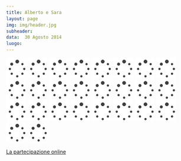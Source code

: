 ```yaml
---
title: Alberto e Sara
layout: page
img: img/header.jpg
subheader:
data:  30 Agosto 2014
luogo: 
---
```



<img src='img/loader.gif' data-src="gallery/albertosara-web-1.jpg" class="" />
<img src='img/loader.gif' data-src="gallery/albertosara-web-2.jpg" class="" />
<img src='img/loader.gif' data-src="gallery/albertosara-web-3.jpg" class="" />
<img src='img/loader.gif' data-src="gallery/albertosara-web-4.jpg" class="" />
<img src='img/loader.gif' data-src="gallery/albertosara-web-5.jpg" class="" />
<img src='img/loader.gif' data-src="gallery/albertosara-web-7.jpg" class="" />
<img src='img/loader.gif' data-src="gallery/albertosara-web-8.jpg" class="" />
<img src='img/loader.gif' data-src="gallery/albertosara-web-9.jpg" class="" />
<img src='img/loader.gif' data-src="gallery/albertosara-web-10.jpg" class="" />
<img src='img/loader.gif' data-src="gallery/albertosara-web-11.jpg" class="" />
<img src='img/loader.gif' data-src="gallery/albertosara-web-12.jpg" class="" />
<img src='img/loader.gif' data-src="gallery/albertosara-web-13.jpg" class="" />
<img src='img/loader.gif' data-src="gallery/albertosara-web-14.jpg" class="" />
<img src='img/loader.gif' data-src="gallery/albertosara-web-15.jpg" class="" />
<img src='img/loader.gif' data-src="gallery/albertosara-web-16.jpg" class="" />
<img src='img/loader.gif' data-src="gallery/albertosara-web-17.jpg" class="" />
<img src='img/loader.gif' data-src="gallery/albertosara-web-18.jpg" class="" />
<img src='img/loader.gif' data-src="gallery/albertosara-web-19.jpg" class="" />
<img src='img/loader.gif' data-src="gallery/albertosara-web-20.jpg" class="" />
<img src='img/loader.gif' data-src="gallery/albertosara-web-21.jpg" class="" />
<img src='img/loader.gif' data-src="gallery/albertosara-web-22.jpg" class="" />
<img src='img/loader.gif' data-src="gallery/albertosara-web-23.jpg" class="" />
<img src='img/loader.gif' data-src="gallery/albertosara-web-24.jpg" class="" />
<img src='img/loader.gif' data-src="gallery/albertosara-web-25.jpg" class="" />
<img src='img/loader.gif' data-src="gallery/albertosara-web-26.jpg" class="" />
<img src='img/loader.gif' data-src="gallery/albertosara-web-27.jpg" class="" />

[La partecipazione online](partecipazione)
